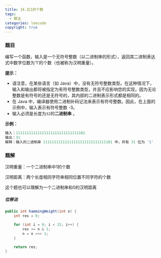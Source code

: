 ```yaml
---
title: 16.位1的个数
tags:
  - 算法
categories: leecode
copyright: true
---
```


### 题目

编写一个函数，输入是一个无符号整数（以二进制串的形式），返回其二进制表达式中数字位数为'1'的个数（也被称为汉明重量）。

**提示：**

*   请注意，在某些语言（如 Java）中，没有无符号整数类型。在这种情况下，输入和输出都将被指定为有符号整数类型，并且不应影响您的实现，因为无论整数是有符号的还是无符号的，其内部的二进制表示形式都是相同的。
*   在 Java 中，编译器使用二进制补码记法来表示有符号整数。因此，在上面的示例中，输入表示有符号整数 -3。
*   输入必须是长度为`32`的**二进制串** 。

**示例：**

```java
输入：11111111111111111111111111111101
输出：31
解释：输入的二进制串 11111111111111111111111111111101 中，共有 31 位为 '1'
```

### 题解

汉明重量：一个二进制串中1的个数

汉明距离：两个长度相同字符串相同位置不同字符的个数

这个题也可以理解为一个二进制串和0的汉明距离

##### 位移法

```java
public int hammingWeight(int n) {
    int res = 0;

    for (int i = 0; i < 32; i++) {
        res += n & 1;
        n = n >>> 1;
    }

    return res;
}
```

